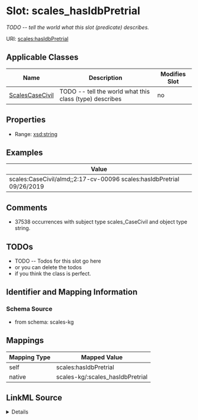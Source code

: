 

# Slot: scales_hasIdbPretrial


_TODO -- tell the world what this slot (predicate) describes._





URI: [scales:hasIdbPretrial](http://schemas.scales-okn.org/rdf/scales#hasIdbPretrial)



<!-- no inheritance hierarchy -->





## Applicable Classes

| Name | Description | Modifies Slot |
| --- | --- | --- |
| [ScalesCaseCivil](../classes/ScalesCaseCivil.md) | TODO -- tell the world what this class (type) describes |  no  |







## Properties

* Range: [xsd:string](http://www.w3.org/2001/XMLSchema#string)






## Examples

| Value |
| --- |
| scales:CaseCivil/almd;;2:17-cv-00096 scales:hasIdbPretrial 09/26/2019 |

## Comments

* 37538 occurrences with subject type scales_CaseCivil and object type string.

## TODOs

* TODO -- Todos for this slot go here
* or you can delete the todos
* if you think the class is perfect.

## Identifier and Mapping Information







### Schema Source


* from schema: scales-kg




## Mappings

| Mapping Type | Mapped Value |
| ---  | ---  |
| self | scales:hasIdbPretrial |
| native | scales-kg/:scales_hasIdbPretrial |




## LinkML Source

<details>
```yaml
name: scales_hasIdbPretrial
description: TODO -- tell the world what this slot (predicate) describes.
todos:
- TODO -- Todos for this slot go here
- or you can delete the todos
- if you think the class is perfect.
comments:
- 37538 occurrences with subject type scales_CaseCivil and object type string.
examples:
- value: scales:CaseCivil/almd;;2:17-cv-00096 scales:hasIdbPretrial 09/26/2019
from_schema: scales-kg
rank: 1000
slot_uri: scales:hasIdbPretrial
alias: scales_hasIdbPretrial
domain_of:
- scales_CaseCivil
range: string

```
</details>